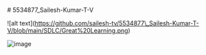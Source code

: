 \# 5534877\_Sailesh-Kumar-T-V

!\[alt text](https://github.com/sailesh-tv/5534877\_Sailesh-Kumar-T-V/blob/main/SDLC/Great%20Learning.png)



<img src="https://github.com/sailesh-tv/5534877\_Sailesh-Kumar-T-V/blob/main/SDLC/Great%20Learning.png" alt="image">

